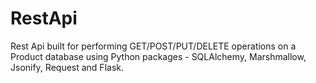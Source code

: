 # RestApi

Rest Api built for performing GET/POST/PUT/DELETE operations on a Product database using Python packages - SQLAlchemy, Marshmallow, Jsonify, Request and Flask.
